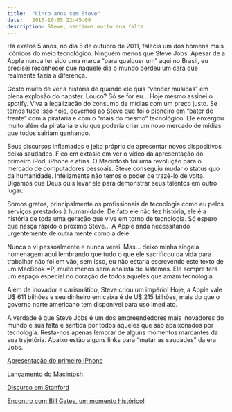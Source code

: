 ```yaml
---
title:  "Cinco anos sem Steve"
date:   2016-10-05 22:45:00
description: Steve, sentimos muito sua falta
---
```


Há exatos 5 anos, no dia 5 de outubro de 2011, falecia um dos homens mais icônicos do meio tecnológico. Ninguém menos que Steve Jobs. Apesar de a Apple nunca ter sido uma marca “para qualquer um” aqui no Brasil, eu precisei reconhecer que naquele dia o mundo perdeu um cara que realmente fazia a diferença. 


Gosto muito de ver a história de quando ele quis “vender músicas” em plena explosão do napster. Louco? Só se for eu… Hoje mesmo assinei o spotify. Viva a legalização do consumo de mídias com um preço justo. Se temos tudo isso hoje, devemos ao Steve que foi o pioneiro em “bater de frente” com a pirataria e com o “mais do mesmo” tecnológico. Ele enxergou muito além da pirataria e viu que poderia criar um novo mercado de mídias que todos sairiam ganhando.


Seus discursos inflamados e jeito próprio de apresentar novos dispositivos deixa saudades. Fico em extasie em ver o vídeo da apresentação do primeiro iPod, iPhone e afins. O Macintosh foi uma revolução para o mercado de computadores pessoais. Steve conseguiu mudar o status quo da humanidade. Infelizmente não temos o poder de trazê-lo de volta. Digamos que Deus quis levar ele para demonstrar seus talentos em outro lugar.


Somos gratos, principalmente os profissionais de tecnologia como eu pelos serviços prestados à humanidade. De fato ele não fez história, ele é a história de toda uma geração que vive em torno de tecnologia. Só espero que nasça rápido o próximo Steve… A Apple anda necessitando urgentemente de outra mente como a dele. 


Nunca o vi pessoalmente e nunca verei. Mas… deixo minha singela homenagem aqui lembrando que tudo o que ele sacrificou da vida para trabalhar não foi em vão, sem isso, eu não estaria escrevendo este texto de um MacBook =P, muito menos seria analista de sistemas. Ele sempre terá um espaço especial no coração de todos aqueles que amam tecnologia. 


Além de inovador e carismático, Steve criou um império! Hoje, a Apple vale U$ 611 bilhões e seu dinheiro em caixa é de U$ 215 bilhões, mais do que o governo norte americano tem disponível para uso imediato.


A verdade é que Steve Jobs é um dos empreendedores mais inovadores do mundo e sua falta é sentida por todos aqueles que são apaixonados por tecnologia. Resta-nos apenas lembrar de alguns momentos marcantes da sua trajetória. Abaixo estão alguns links para “matar as saudades” da era Jobs.


[Apresentação do primeiro iPhone](https://www.youtube.com/watch?v=taTmpYQ_3jk)

[Lançamento do Macintosh](https://www.youtube.com/watch?v=H8ssdl29vlc)

[Discurso em Stanford](https://www.youtube.com/watch?v=45xrq0wpqv4) 

[Encontro com Bill Gates, um momento histórico!](https://www.youtube.com/watch?v=hh1rVsYtQMA)